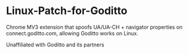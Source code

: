 # Linux-Patch-for-Goditto
Chrome MV3 extension that spoofs UA/UA-CH + navigator properties on connect.goditto.com, allowing Goditto works on Linux. 

Unaffiliated with Goditto and its partners
